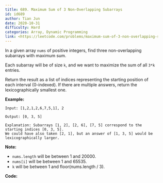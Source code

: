```yaml
---
title: 689. Maximum Sum of 3 Non-Overlapping Subarrays
id: id689
author: Tian Jun
date: 2020-10-31
difficulty: Hard
categories: Array, Dynamic Programming
link: <https://leetcode.com/problems/maximum-sum-of-3-non-overlapping-subarrays/description/>
---
```


In a given array `nums` of positive integers, find three non-overlapping
subarrays with maximum sum.

Each subarray will be of size `k`, and we want to maximize the sum of all
`3*k` entries.

Return the result as a list of indices representing the starting position of
each interval (0-indexed). If there are multiple answers, return the
lexicographically smallest one.

**Example:**
            
	Input: [1,2,1,2,6,7,5,1], 2    
	Output: [0, 3, 5]    
	Explanation: Subarrays [1, 2], [2, 6], [7, 5] correspond to the starting indices [0, 3, 5].    We could have also taken [2, 1], but an answer of [1, 3, 5] would be lexicographically larger.    



**Note:**

  * `nums.length` will be between 1 and 20000.
  * `nums[i]` will be between 1 and 65535.
  * `k` will be between 1 and floor(nums.length / 3).




**Code:**

